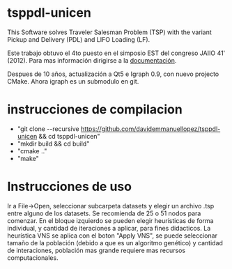 # tsppdl-unicen

This Software solves Traveler Salesman Problem (TSP) with the variant Pickup and Delivery (PDL) and LIFO Loading (LF).

Este trabajo obtuvo el 4to puesto en el simposio EST del congreso JAIIO 41' (2012). Para mas información dirigirse a la [documentación](https://github.com/davidemmanuellopez/tsppdl-unicen/blob/main/doc/documento_final.pdf). 


Despues de 10 años, actualización a Qt5 e Igraph 0.9, con nuevo projecto CMake. Ahora igraph es un submodulo en git.

# instrucciones de compilacion

* "git clone --recursive https://github.com/davidemmanuellopez/tsppdl-unicen && cd tsppdl-unicen"
* "mkdir build && cd build"
* "cmake .."
* "make"

# Instrucciones de uso

Ir a File->Open, seleccionar subcarpeta datasets y elegir un archivo .tsp entre alguno de los datasets. Se recomienda de 25 o 51 nodos para comenzar.
En el bloque izquierdo se pueden elegir heurísticas de forma individual, y cantidad de iteraciones a aplicar, para fines didacticos.
La heurística VNS se aplica con el boton "Apply VNS", se puede seleccionar tamaño de la población (debido a que es un algoritmo genético) y cantidad de interaciones, población mas grande requiere mas recursos computacionales.

